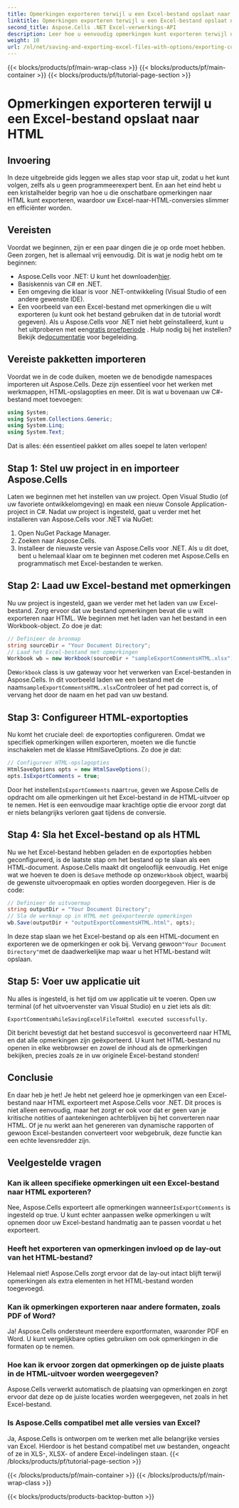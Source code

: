 ```yaml
---
title: Opmerkingen exporteren terwijl u een Excel-bestand opslaat naar HTML
linktitle: Opmerkingen exporteren terwijl u een Excel-bestand opslaat naar HTML
second_title: Aspose.Cells .NET Excel-verwerkings-API
description: Leer hoe u eenvoudig opmerkingen kunt exporteren terwijl u Excel-bestanden opslaat naar HTML met Aspose.Cells voor .NET. Volg deze stapsgewijze handleiding om aantekeningen te behouden.
weight: 10
url: /nl/net/saving-and-exporting-excel-files-with-options/exporting-comments/
---
```


{{< blocks/products/pf/main-wrap-class >}}
{{< blocks/products/pf/main-container >}}
{{< blocks/products/pf/tutorial-page-section >}}

# Opmerkingen exporteren terwijl u een Excel-bestand opslaat naar HTML

## Invoering
In deze uitgebreide gids leggen we alles stap voor stap uit, zodat u het kunt volgen, zelfs als u geen programmeerexpert bent. En aan het eind hebt u een kristalhelder begrip van hoe u die onschatbare opmerkingen naar HTML kunt exporteren, waardoor uw Excel-naar-HTML-conversies slimmer en efficiënter worden.
## Vereisten
Voordat we beginnen, zijn er een paar dingen die je op orde moet hebben. Geen zorgen, het is allemaal vrij eenvoudig. Dit is wat je nodig hebt om te beginnen:
-  Aspose.Cells voor .NET: U kunt het downloaden[hier](https://releases.aspose.com/cells/net/).
- Basiskennis van C# en .NET.
- Een omgeving die klaar is voor .NET-ontwikkeling (Visual Studio of een andere gewenste IDE).
- Een voorbeeld van een Excel-bestand met opmerkingen die u wilt exporteren (u kunt ook het bestand gebruiken dat in de tutorial wordt gegeven).
 Als u Aspose.Cells voor .NET niet hebt geïnstalleerd, kunt u het uitproberen met een[gratis proefperiode](https://releases.aspose.com/) . Hulp nodig bij het instellen? Bekijk de[documentatie](https://reference.aspose.com/cells/net/) voor begeleiding.
## Vereiste pakketten importeren
Voordat we in de code duiken, moeten we de benodigde namespaces importeren uit Aspose.Cells. Deze zijn essentieel voor het werken met werkmappen, HTML-opslagopties en meer. Dit is wat u bovenaan uw C#-bestand moet toevoegen:
```csharp
using System;
using System.Collections.Generic;
using System.Linq;
using System.Text;
```
Dat is alles: één essentieel pakket om alles soepel te laten verlopen!
## Stap 1: Stel uw project in en importeer Aspose.Cells
Laten we beginnen met het instellen van uw project. Open Visual Studio (of uw favoriete ontwikkelomgeving) en maak een nieuw Console Application-project in C#. Nadat uw project is ingesteld, gaat u verder met het installeren van Aspose.Cells voor .NET via NuGet:
1. Open NuGet Package Manager.
2. Zoeken naar Aspose.Cells.
3. Installeer de nieuwste versie van Aspose.Cells voor .NET.
Als u dit doet, bent u helemaal klaar om te beginnen met coderen met Aspose.Cells en programmatisch met Excel-bestanden te werken.
## Stap 2: Laad uw Excel-bestand met opmerkingen
Nu uw project is ingesteld, gaan we verder met het laden van uw Excel-bestand. Zorg ervoor dat uw bestand opmerkingen bevat die u wilt exporteren naar HTML. We beginnen met het laden van het bestand in een Workbook-object.
Zo doe je dat:
```csharp
// Definieer de bronmap
string sourceDir = "Your Document Directory";
// Laad het Excel-bestand met opmerkingen
Workbook wb = new Workbook(sourceDir + "sampleExportCommentsHTML.xlsx");
```
 De`Workbook` class is uw gateway voor het verwerken van Excel-bestanden in Aspose.Cells. In dit voorbeeld laden we een bestand met de naam`sampleExportCommentsHTML.xlsx`Controleer of het pad correct is, of vervang het door de naam en het pad van uw bestand.
## Stap 3: Configureer HTML-exportopties
Nu komt het cruciale deel: de exportopties configureren. Omdat we specifiek opmerkingen willen exporteren, moeten we die functie inschakelen met de klasse HtmlSaveOptions.
Zo doe je dat:
```csharp
// Configureer HTML-opslagopties
HtmlSaveOptions opts = new HtmlSaveOptions();
opts.IsExportComments = true;
```
 Door het instellen`IsExportComments` naar`true`, geven we Aspose.Cells de opdracht om alle opmerkingen uit het Excel-bestand in de HTML-uitvoer op te nemen. Het is een eenvoudige maar krachtige optie die ervoor zorgt dat er niets belangrijks verloren gaat tijdens de conversie.
## Stap 4: Sla het Excel-bestand op als HTML
 Nu we het Excel-bestand hebben geladen en de exportopties hebben geconfigureerd, is de laatste stap om het bestand op te slaan als een HTML-document. Aspose.Cells maakt dit ongelooflijk eenvoudig. Het enige wat we hoeven te doen is de`Save` methode op onze`Workbook` object, waarbij de gewenste uitvoeropmaak en opties worden doorgegeven.
Hier is de code:
```csharp
// Definieer de uitvoermap
string outputDir = "Your Document Directory";
// Sla de werkmap op in HTML met geëxporteerde opmerkingen
wb.Save(outputDir + "outputExportCommentsHTML.html", opts);
```
 In deze stap slaan we het Excel-bestand op als een HTML-document en exporteren we de opmerkingen er ook bij. Vervang gewoon`"Your Document Directory"`met de daadwerkelijke map waar u het HTML-bestand wilt opslaan.
## Stap 5: Voer uw applicatie uit
Nu alles is ingesteld, is het tijd om uw applicatie uit te voeren. Open uw terminal (of het uitvoervenster van Visual Studio) en u ziet iets als dit:
```plaintext
ExportCommentsWhileSavingExcelFileToHtml executed successfully.
```
Dit bericht bevestigt dat het bestand succesvol is geconverteerd naar HTML en dat alle opmerkingen zijn geëxporteerd. U kunt het HTML-bestand nu openen in elke webbrowser en zowel de inhoud als de opmerkingen bekijken, precies zoals ze in uw originele Excel-bestand stonden!
## Conclusie
En daar heb je het! Je hebt net geleerd hoe je opmerkingen van een Excel-bestand naar HTML exporteert met Aspose.Cells voor .NET. Dit proces is niet alleen eenvoudig, maar het zorgt er ook voor dat er geen van je kritische notities of aantekeningen achterblijven bij het converteren naar HTML. Of je nu werkt aan het genereren van dynamische rapporten of gewoon Excel-bestanden converteert voor webgebruik, deze functie kan een echte levensredder zijn.
## Veelgestelde vragen
### Kan ik alleen specifieke opmerkingen uit een Excel-bestand naar HTML exporteren?  
Nee, Aspose.Cells exporteert alle opmerkingen wanneer`IsExportComments` is ingesteld op true. U kunt echter aanpassen welke opmerkingen u wilt opnemen door uw Excel-bestand handmatig aan te passen voordat u het exporteert.
### Heeft het exporteren van opmerkingen invloed op de lay-out van het HTML-bestand?  
Helemaal niet! Aspose.Cells zorgt ervoor dat de lay-out intact blijft terwijl opmerkingen als extra elementen in het HTML-bestand worden toegevoegd.
### Kan ik opmerkingen exporteren naar andere formaten, zoals PDF of Word?  
Ja! Aspose.Cells ondersteunt meerdere exportformaten, waaronder PDF en Word. U kunt vergelijkbare opties gebruiken om ook opmerkingen in die formaten op te nemen.
### Hoe kan ik ervoor zorgen dat opmerkingen op de juiste plaats in de HTML-uitvoer worden weergegeven?  
Aspose.Cells verwerkt automatisch de plaatsing van opmerkingen en zorgt ervoor dat deze op de juiste locaties worden weergegeven, net zoals in het Excel-bestand.
### Is Aspose.Cells compatibel met alle versies van Excel?  
Ja, Aspose.Cells is ontworpen om te werken met alle belangrijke versies van Excel. Hierdoor is het bestand compatibel met uw bestanden, ongeacht of ze in XLS-, XLSX- of andere Excel-indelingen staan.
{{< /blocks/products/pf/tutorial-page-section >}}

{{< /blocks/products/pf/main-container >}}
{{< /blocks/products/pf/main-wrap-class >}}

{{< blocks/products/products-backtop-button >}}
